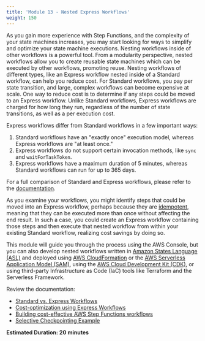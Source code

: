```yaml
---
title: 'Module 13 - Nested Express Workflows'
weight: 150
---
```

As you gain more experience with Step Functions, and the complexity of your state machines increases, you may start looking for ways to simplify and optimize your state machine executions. Nesting workflows inside of other workflows is a powerful tool. From a modularity perspective, nested workflows allow you to create reusable state machines which can be executed by other workflows, promoting reuse. Nesting workflows of different types, like an Express workflow nested inside of a Standard workflow, can help you reduce cost. For Standard workflows, you pay per state transition, and large, complex workflows can become expensive at scale. One way to reduce cost is to determine if any steps could be moved to an Express workflow.  Unlike Standard workflows, Express workflows are charged for how long they run, regardless of the number of state transitions, as well as a per execution cost.

Express workflows differ from Standard workflows in a few important ways:

1. Standard workflows have an "exactly once" execution model, whereas Express workflows are "at least once."
1. Express workflows do not support certain invocation methods, like `sync` and `waitForTaskToken`.
1. Express workflows have a maximum duration of 5 minutes, whereas Standard workflows can run for up to 365 days.

For a full comparison of Standard and Express workflows, please refer to the [documentation](https://docs.aws.amazon.com/step-functions/latest/dg/concepts-standard-vs-express.html).

As you examine your workflows, you might identify steps that could be moved into an Express workflow, perhaps because they are [idempotent](https://aws.amazon.com/premiumsupport/knowledge-center/lambda-function-idempotent/), meaning that they can be executed more than once without affecting the end result. In such a case, you could create an Express workflow containing those steps and then execute that nested workflow from within your existing Standard workflow, realizing cost savings by doing so.

This module will guide you through the process using the AWS Console, but you can also develop nested workflows written in [Amazon States Language (ASL)](https://docs.aws.amazon.com/step-functions/latest/dg/concepts-amazon-states-language.html) and deployed using [AWS CloudFormation](https://aws.amazon.com/cloudformation/) or the [AWS Serverless Application Model (SAM)](https://aws.amazon.com/serverless/sam/), using the [AWS Cloud Development Kit (CDK)](https://docs.aws.amazon.com/cdk/api/v2/docs/aws-cdk-lib.aws_stepfunctions_tasks.StepFunctionsStartExecution.html), or using third-party Infrastructure as Code (IaC) tools like Terraform and the Serverless Framework.

Review the documentation:

- [Standard vs. Express Workflows](https://docs.aws.amazon.com/step-functions/latest/dg/concepts-standard-vs-express.html)
- [Cost-optimization using Express Workflows](https://docs.aws.amazon.com/step-functions/latest/dg/cost-opt-exp-workflows.html)
- [Building cost-effective AWS Step Functions workflows](https://aws.amazon.com/blogs/compute/building-cost-effective-aws-step-functions-workflows/)
- [Selective Checkpointing Example](https://docs.aws.amazon.com/step-functions/latest/dg/sample-project-express-selective-checkpointing.html)

**Estimated Duration: 20 minutes**
